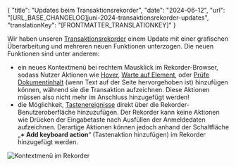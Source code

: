 {
  "title": "Updates beim Transaktionsrekorder",
  "date": "2024-06-12",
  "url": "[URL_BASE_CHANGELOG]juni-2024-transaktionsrekorder-updates",
  "translationKey": "[FRONTMATTER_TRANSLATIONKEY]"
}

Wir haben unseren [Transaktionsrekorder]([LINK_URL_1]) einem Update mit einer grafischen Überarbeitung und mehreren neuen Funktionen unterzogen. Die neuen Funktionen sind unter anderem:

- ein neues Kontextmenü bei rechtem Mausklick im Rekorder-Browser, sodass Nutzer Aktionen wie [Hover]([LINK_URL_2]), [Warte auf Element]([LINK_URL_3]), oder [Prüfe Dokumentinhalt]([LINK_URL_4]) (wenn Text auf der Seite hervorgehoben ist) hinzufügen können, während sie die Transaktion aufzeichnen. Diese Aktionen müssen also nicht mehr im Anschluss hinzugefügt werden!
- die Möglichkeit, [Tastenereignisse]([LINK_URL_5]) direkt über die Rekorder-Benutzeroberfläche hinzuzufügen. Der Rekorder kann keine Aktionen wie Drücken der Eingabetaste nach Ausfüllen der Anmeldedaten aufzeichnen. Derartige Aktionen können jedoch anhand der Schaltfläche „**+ Add keyboard action**“ (Tastenaktion hinzufügen) im Rekorder hinzugefügt werden.

![Kontextmenü im Rekorder]([LINK_URL_6])